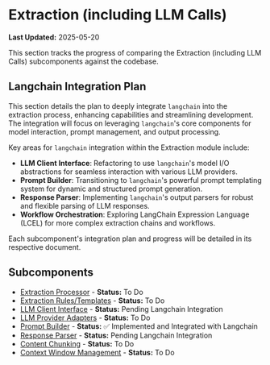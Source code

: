 # Extraction (including LLM Calls)

**Last Updated:** 2025-05-20

This section tracks the progress of comparing the Extraction (including LLM Calls) subcomponents against the codebase.

## Langchain Integration Plan

This section details the plan to deeply integrate `langchain` into the extraction process, enhancing capabilities and streamlining development. The integration will focus on leveraging `langchain`'s core components for model interaction, prompt management, and output processing.

Key areas for `langchain` integration within the Extraction module include:

*   **LLM Client Interface**: Refactoring to use `langchain`'s model I/O abstractions for seamless interaction with various LLM providers.
*   **Prompt Builder**: Transitioning to `langchain`'s powerful prompt templating system for dynamic and structured prompt generation.
*   **Response Parser**: Implementing `langchain`'s output parsers for robust and flexible parsing of LLM responses.
*   **Workflow Orchestration**: Exploring LangChain Expression Language (LCEL) for more complex extraction chains and workflows.

Each subcomponent's integration plan and progress will be detailed in its respective document.

## Subcomponents

*   [Extraction Processor](./Extraction%20Processor.md) - **Status:** To Do
*   [Extraction Rules/Templates](./Extraction%20Rules%20Templates.md) - **Status:** To Do
*   [LLM Client Interface](./LLM%20Client%20Interface.md) - **Status:** Pending Langchain Integration
*   [LLM Provider Adapters](./LLM%20Provider%20Adapters.md) - **Status:** To Do
*   [Prompt Builder](./Prompt%20Builder.md) - **Status:** ✅ Implemented and Integrated with Langchain
*   [Response Parser](./Response%20Parser.md) - **Status:** Pending Langchain Integration
*   [Content Chunking](./Content%20Chunking.md) - **Status:** To Do
*   [Context Window Management](./Context%20Window%20Management.md) - **Status:** To Do